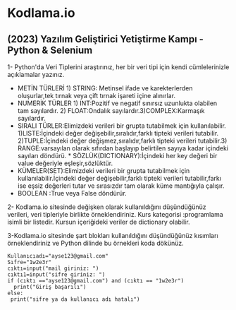 # Kodlama.io
## (2023) Yazılım Geliştirici Yetiştirme Kampı - Python &amp; Selenium

1- Python'da Veri Tiplerini araştırınız, her bir veri tipi için kendi cümlelerinizle açıklamalar yazınız.
* METİN TÜRLERİ 1) STRING: Metinsel ifade ve karekterlerden oluşurlar,tek tırnak veya çift tırnak işareti içine alınırlar.
* NUMERİK TÜRLER 1) INT:Pozitif ve negatif sınırsız uzunlukta olabilen tam sayılardır. 2) FLOAT:Ondalık sayılardır.3)COMPLEX:Karmaşık sayılardır.
* SIRALI TÜRLER:Elimizdeki verileri bir grupta tutabilmek için kullanılabilir. 1)LISTE:İçindeki değer değişebilir,sıralıdır,farklı tipteki verileri tutabilir. 
2)TUPLE:İçindeki değer değişmez,sıralıdır,farklı tipteki verileri tutabilir.3) RANGE:varsayılan olarak sıfırdan başlayıp belirtilen sayıya kadar içindeki sayıları döndürü.      * SÖZLÜK(DICTIONARY):İçindeki her key değeri bir value değeriyle eşleşir,sözlüktür.
* KÜMELER(SET):Elimizdeki verileri bir grupta tutabilmek için kullanılabilir.İçindeki değer değişebilir,farklı tipteki verileri tutabilir,farkı ise eşsiz değerleri tutar ve sırasızdır tam olarak küme mantığıyla çalışır.
* BOOLEAN :True veya False döndürür.

2-  Kodlama.io sitesinde değişken olarak kullanıldığını düşündüğünüz verileri, veri tipleriyle birlikte örneklendiriniz.
Kurs kategorisi :programlama isimli bir listedir.
Kursun içeriğideki veriler de dictionary olabilir.

3-Kodlama.io sitesinde şart blokları kullanıldığını düşündüğünüz kısımları örneklendiriniz ve Python dilinde bu örnekleri koda dökünüz.
```
Kullanıcıadı="ayse123@gmail.com"
Sıfre="1w2e3r"
cıktı=input("mail giriniz: ")
cıktı1=input("sifre giriniz: ")
if (cıktı =="ayse123@gmail.com") and (cıktı == "1w2e3r")
  print("Giriş başarılı")
else:
 print("sifre ya da kullanıcı adı hatalı")
```

